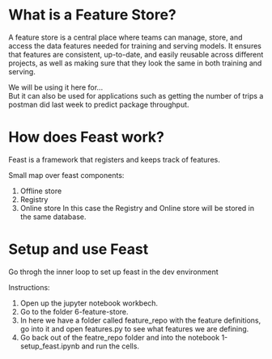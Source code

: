 # What is a Feature Store?
A feature store is a central place where teams can manage, store, and access the data features needed for training and serving models. It ensures that features are consistent, up-to-date, and easily reusable across different projects, as well as making sure that they look the same in both training and serving.

We will be using it here for...  
But it can also be used for applications such as getting the number of trips a postman did last week to predict package throughput.  

# How does Feast work?
Feast is a framework that registers and keeps track of features.

Small map over feast components:
1. Offline store
2. Registry
3. Online store
In this case the Registry and Online store will be stored in the same database.

# Setup and use Feast
Go throgh the inner loop to set up feast in the dev environment

Instructions:

1. Open up the jupyter notebook workbech.
2. Go to the folder 6-feature-store.
3. In here we have a folder called feature_repo with the feature definitions, go into it and open features.py to see what features we are defining.
4. Go back out of the featre_repo folder and into the notebook 1-setup_feast.ipynb and run the cells.
